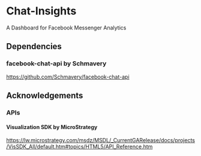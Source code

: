 # Chat-Insights

A Dashboard for Facebook Messenger Analytics

## Dependencies
### facebook-chat-api by Schmavery
https://github.com/Schmavery/facebook-chat-api

## Acknowledgements
### APIs
#### Visualization SDK by MicroStrategy
https://lw.microstrategy.com/msdz/MSDL/_CurrentGARelease/docs/projects/VisSDK_All/default.htm#topics/HTML5/API_Reference.htm
